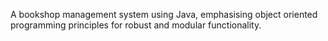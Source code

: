 A bookshop management system using Java, emphasising object oriented programming principles for robust and modular functionality.
